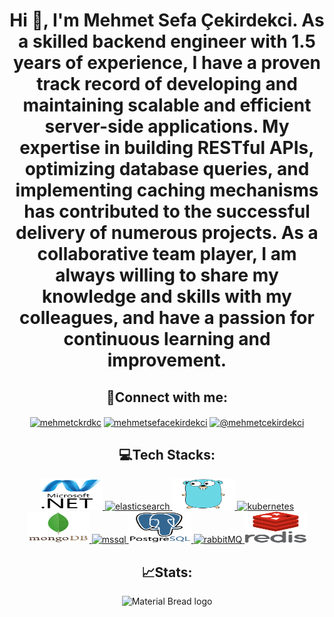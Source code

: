 <h1 align="center">Hi 👋, I'm Mehmet Sefa Çekirdekci. As a skilled backend engineer with 1.5 years of experience, I have a proven track record of developing and maintaining scalable and efficient server-side applications. 
My expertise in building RESTful APIs, optimizing database queries, and implementing caching mechanisms has contributed to the successful delivery of numerous projects. 
As a collaborative team player, I am always willing to share my knowledge and skills with my colleagues, and have a passion for continuous learning and improvement.</h1>

<h2 align="center">📲Connect with me:</h2>
<p align="center">
<a href="https://twitter.com/mehmetckrdkc" target="blank"><img align="center" src="https://raw.githubusercontent.com/rahuldkjain/github-profile-readme-generator/master/src/images/icons/Social/twitter.svg" alt="mehmetckrdkc" height="50" width="100" /></a>
<a href="https://linkedin.com/in/mehmetsefacekirdekci" target="blank"><img align="center" src="https://raw.githubusercontent.com/rahuldkjain/github-profile-readme-generator/master/src/images/icons/Social/linked-in-alt.svg" alt="mehmetsefacekirdekci" height="50" width="100" /></a>
<a href="https://medium.com/@mehmetcekirdekci" target="blank"><img align="center" src="https://raw.githubusercontent.com/rahuldkjain/github-profile-readme-generator/master/src/images/icons/Social/medium.svg" alt="@mehmetcekirdekci" height="50" width="100" /></a>
</p>

<h2 align="center">💻Tech Stacks:</h2>
<p align="center"> <a href="https://dotnet.microsoft.com/" target="_blank" rel="noreferrer"> <img src="https://raw.githubusercontent.com/devicons/devicon/master/icons/dot-net/dot-net-original-wordmark.svg" alt="dotnet" width="100" height="50"/> </a> <a href="https://www.elastic.co" target="_blank" rel="noreferrer"> <img src="https://www.vectorlogo.zone/logos/elastic/elastic-icon.svg" alt="elasticsearch" width="100" height="50"/> </a> <a href="https://golang.org" target="_blank" rel="noreferrer"> <img src="https://raw.githubusercontent.com/devicons/devicon/master/icons/go/go-original.svg" alt="go" width="100" height="50"/> </a> <a href="https://kubernetes.io" target="_blank" rel="noreferrer"> <img src="https://www.vectorlogo.zone/logos/kubernetes/kubernetes-icon.svg" alt="kubernetes" width="100" height="50"/> </a> <a href="https://www.mongodb.com/" target="_blank" rel="noreferrer"> <img src="https://raw.githubusercontent.com/devicons/devicon/master/icons/mongodb/mongodb-original-wordmark.svg" alt="mongodb" width="100" height="50"/> </a> <a href="https://www.microsoft.com/en-us/sql-server" target="_blank" rel="noreferrer"> <img src="https://www.svgrepo.com/show/303229/microsoft-sql-server-logo.svg" alt="mssql" width="100" height="50"/> </a> <a href="https://www.postgresql.org" target="_blank" rel="noreferrer"> <img src="https://raw.githubusercontent.com/devicons/devicon/master/icons/postgresql/postgresql-original-wordmark.svg" alt="postgresql" width="100" height="50"/> </a> <a href="https://www.rabbitmq.com" target="_blank" rel="noreferrer"> <img src="https://www.vectorlogo.zone/logos/rabbitmq/rabbitmq-icon.svg" alt="rabbitMQ" width="100" height="50"/> </a> <a href="https://redis.io" target="_blank" rel="noreferrer"> <img src="https://raw.githubusercontent.com/devicons/devicon/master/icons/redis/redis-original-wordmark.svg" alt="redis" width="100" height=50"/> </a> </p>

<h2 align="center">📈Stats:</h2>
<p align="center">
    <img width="500" src="https://github-readme-stats.vercel.app/api?username=mehmetcekirdekci&count_private=true" alt="Material Bread logo">
</p>
